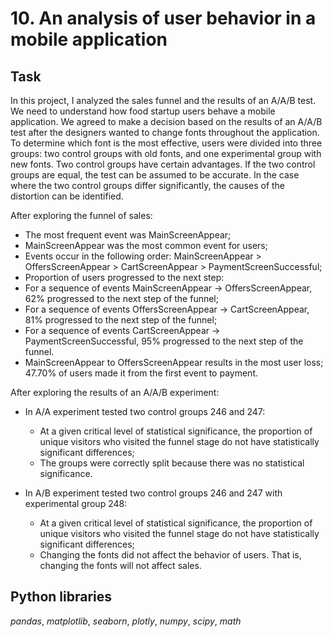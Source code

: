 # 10. An analysis of user behavior in a mobile application

## Task

In this project, I analyzed the sales funnel and the results of an A/A/B test. We need to understand how food startup users behave a mobile application. We agreed to make a decision based on the results of an A/A/B test after the designers wanted to change fonts throughout the application. To determine which font is the most effective, users were divided into three groups: two control groups with old fonts, and one experimental group with new fonts. Two control groups have certain advantages. If the two control groups are equal, the test can be assumed to be accurate. In the case where the two control groups differ significantly, the causes of the distortion can be identified.

After exploring the funnel of sales:
- The most frequent event was MainScreenAppear;
- MainScreenAppear was the most common event for users;
- Events occur in the following order: MainScreenAppear > OffersScreenAppear > CartScreenAppear > PaymentScreenSuccessful;
- Proportion of users progressed to the next step:
- For a sequence of events MainScreenAppear → OffersScreenAppear, 62% progressed to the next step of the funnel;
- For a sequence of events OffersScreenAppear → CartScreenAppear, 81% progressed to the next step of the funnel;
- For a sequence of events CartScreenAppear → PaymentScreenSuccessful, 95% progressed to the next step of the funnel.
- MainScreenAppear to OffersScreenAppear results in the most user loss;
47.70% of users made it from the first event to payment.

After exploring the results of an A/A/B experiment:
- In A/A experiment tested two control groups 246 and 247:
    - At a given critical level of statistical significance, the proportion of unique visitors who visited the funnel stage do not have statistically significant differences;
    - The groups were correctly split because there was no statistical significance.

- In A/B experiment tested two control groups 246 and 247 with experimental group 248:
    - At a given critical level of statistical significance, the proportion of unique visitors who visited the funnel stage do not have statistically significant differences;
    - Changing the fonts did not affect the behavior of users. That is, changing the fonts will not affect sales.


## Python libraries

*pandas*, *matplotlib*, *seaborn*, *plotly*, *numpy*, *scipy*, *math*
